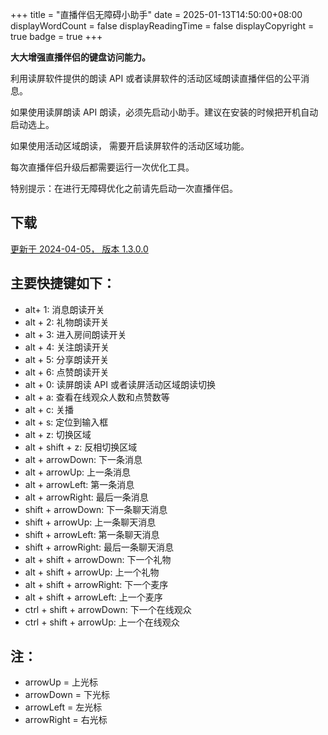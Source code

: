 +++
title = "直播伴侣无障碍小助手"
date = 2025-01-13T14:50:00+08:00
displayWordCount = false
displayReadingTime = false
displayCopyright = true
badge = true
+++


**大大增强直播伴侣的键盘访问能力。**

利用读屏软件提供的朗读 API 或者读屏软件的活动区域朗读直播伴侣的公平消息。

如果使用读屏朗读 API 朗读，必须先启动小助手。建议在安装的时候把开机自动启动选上。

如果使用活动区域朗读， 需要开启读屏软件的活动区域功能。

每次直播伴侣升级后都需要运行一次优化工具。

特别提示：在进行无障碍优化之前请先启动一次直播伴侣。

## 下载

[更新于 2024-04-05， 版本 1.3.0.0](/files/wm_acc_helper_setup_1.3.0.0.rar)

## 主要快捷键如下：

* alt+ 1: 消息朗读开关
* alt + 2: 礼物朗读开关
* alt + 3: 进入房间朗读开关
* alt + 4: 关注朗读开关
* alt + 5: 分享朗读开关
* alt + 6: 点赞朗读开关
* alt + 0: 读屏朗读 API 或者读屏活动区域朗读切换
* alt + a: 查看在线观众人数和点赞数等
* alt + c: 关播
* alt + s: 定位到输入框
* alt + z: 切换区域
* alt + shift + z: 反相切换区域
* alt + arrowDown: 下一条消息
* alt + arrowUp: 上一条消息
* alt + arrowLeft: 第一条消息
* alt + arrowRight: 最后一条消息
* shift + arrowDown: 下一条聊天消息
* shift + arrowUp: 上一条聊天消息
* shift + arrowLeft: 第一条聊天消息
* shift + arrowRight: 最后一条聊天消息
* alt + shift + arrowDown: 下一个礼物
* alt + shift + arrowUp: 上一个礼物
* alt + shift + arrowRight: 下一个麦序
* alt + shift + arrowLeft: 上一个麦序
* ctrl + shift + arrowDown: 下一个在线观众
* ctrl + shift + arrowUp: 上一个在线观众

## 注：

* arrowUp = 上光标
* arrowDown = 下光标
* arrowLeft = 左光标
* arrowRight = 右光标
